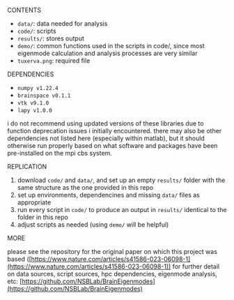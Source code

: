 CONTENTS

 - ```data/```: data needed for analysis
 - ```code/```: scripts
 - ```results/```: stores output
 - ```demo/```: common functions used in the scripts in code/, since most eigenmode calculation and analysis processes are very similar
 - ```tuxerva.png```: required file

DEPENDENCIES

 - ```numpy v1.22.4```
 - ```brainspace v0.1.1```
 - ```vtk v9.1.0```
 - ```lapy v1.0.0```

i do not recommend using updated versions of these libraries due to function deprecation issues i initially encountered. there may also be other dependencies not listed here (especially within matlab), but it should otherwise run properly based on what software and packages have been pre-installed on the mpi cbs system.

REPLICATION

1. download ```code/``` and ```data/```, and set up an empty ```results/``` folder with the same structure as the one provided in this repo
2. set up environments, dependencines and missing ```data/``` files as appropriate
3. run every script in ```code/``` to produce an output in ```results/``` identical to the folder in this repo
4. adjust scripts as needed (using ```demo/``` will be helpful)

MORE

please see the repository for the original paper on which this project was based ([https://www.nature.com/articles/s41586-023-06098-1](https://www.nature.com/articles/s41586-023-06098-1)) for further detail on data sources, script sources, hpc dependencies, eigenmode analysis, etc: [https://github.com/NSBLab/BrainEigenmodes](https://github.com/NSBLab/BrainEigenmodes)
